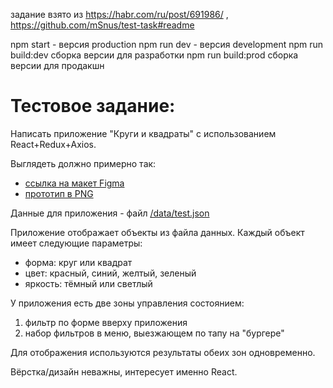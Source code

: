 задание взято из https://habr.com/ru/post/691986/  , 
  https://github.com/mSnus/test-task#readme
  
npm start - версия production
npm run dev - версия development
npm run build:dev сборка версии для разработки
npm run build:prod сборка версии для продакшн

# Тестовое задание:

Написать приложение "Круги и квадраты" с использованием React+Redux+Axios.

Выглядеть должно примерно так:
- [ссылка на макет Figma](https://www.figma.com/file/DaktkhoeaQEUagJ03Gk3r1/circles_and_squares_1?node-id=0%3A1)
- [прототип в PNG](proto/)

Данные для приложения - файл [/data/test.json](data/test.json)

Приложение отображает объекты из файла данных. 
Каждый объект имеет следующие параметры:
- форма: круг или квадрат
- цвет: красный, синий, желтый, зеленый
- яркость: тёмный или светлый

У приложения есть две зоны управления состоянием:
1) фильтр по форме вверху приложения
2) набор фильтров в меню, выезжающем по тапу на "бургере"

Для отображения используются результаты обеих зон одновременно.

Вёрстка/дизайн неважны, интересует именно React.
